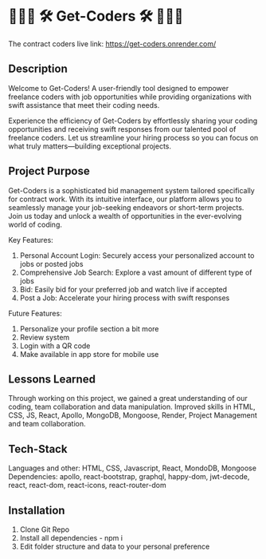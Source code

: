 # 👩🏽‍💻 🛠️ Get-Coders 🛠️ 👩🏽‍💻
The contract coders live link: https://get-coders.onrender.com/

## Description

Welcome to Get-Coders! A user-friendly tool designed to empower freelance coders with job opportunities while providing organizations with swift assistance that meet their coding needs.

Experience the efficiency of Get-Coders by effortlessly sharing your coding opportunities and receiving swift responses from our talented pool of freelance coders. Let us streamline your hiring process so you can focus on what truly matters—building exceptional projects.

## Project Purpose
Get-Coders is a sophisticated bid management system tailored specifically for contract work. With its intuitive interface, our platform allows you to seamlessly manage your job-seeking endeavors or short-term projects. Join us today and unlock a wealth of opportunities in the ever-evolving world of coding.

Key Features:
1. Personal Account Login: Securely access your personalized account to jobs or posted jobs
2. Comprehensive Job Search: Explore a vast amount of different type of jobs
3. Bid: Easily bid for your preferred job and watch live if accepted
4. Post a Job: Accelerate your hiring process with swift responses

Future Features:
1. Personalize your profile section a bit more
2. Review system
3. Login with a QR code
4. Make available in app store for mobile use

## Lessons Learned
Through working on this project, we gained a great understanding of our coding, team collaboration and data manipulation. Improved skills in HTML, CSS, JS, React, Apollo, MongoDB, Mongoose, Render, Project Management and team collaboration.

## Tech-Stack
Languages and other: HTML, CSS, Javascript, React, MondoDB, Mongoose 
Dependencies: apollo, react-bootstrap, graphql, happy-dom, jwt-decode, react, react-dom, react-icons, react-router-dom

## Installation 
1. Clone Git Repo
2. Install all dependencies - npm i
3. Edit folder structure and data to your personal preference